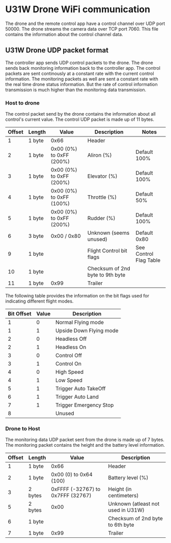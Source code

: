 # U31W Drone WiFi communication
The drone and the remote control app have a control channel over UDP port 50000. The drone streams the camera data over TCP port 7060. This file contains the information about the control channel data.

## U31W Drone UDP packet format
The controller app sends UDP control packets to the drone. The drone sends back monitoring information back to the controller app. The control packets are sent continously at a constant rate with the current control information. The monitoring packets as well are sent a constant rate with the real time drone status information. But the rate of control information transmission is much higher than the monitoring data transmission.

### Host to drone
The control packet send by the drone contains the information about all control's current value. The control UDP packet is made up of 11 bytes. 

| Offset | Length | Value | Description | Notes |
|--------|--------|-------|-------------|-------|
| 1 | 1 byte | 0x66 | Header |
| 2 | 1 byte | 0x00 (0%) to 0xFF (200%) | Aliron (%) | Default 100% |
| 3 | 1 byte | 0x00 (0%) to 0xFF (200%) | Elevator (%) | Default 100% |
| 4 | 1 byte | 0x00 (0%) to 0xFF (100%) | Throttle (%) | Default 50% |
| 5 | 1 byte | 0x00 (0%) to 0xFF (200%) | Rudder (%) | Default 100% |
| 6 | 3 byte | 0x00 / 0x80 | Unknown (seems unused) | Default 0x80 |
| 9 | 1 byte |  | Flight Control bit flags  | See Control Flag Table |
|10 | 1 byte |  | Checksum of 2nd byte to 9th byte  | |
|11 | 1 byte | 0x99 | Trailer  | |

The following table provides the information on the bit flags used for indicating different flight modes. 

| Bit Offset | Value | Description |
|------------|-------|-------------|
| 1 | 0 | Normal Flying mode |
| 1 | 1 | Upside Down Flying mode |
| 2 | 0 | Headless Off |
| 2 | 1 | Headless On |
| 3 | 0 | Control Off |
| 3 | 1 | Control On  |
| 4 | 0 | High Speed  |
| 4 | 1 | Low Speed   |
| 5 | 1 | Trigger Auto TakeOff   |
| 6 | 1 | Trigger Auto Land   |
| 7 | 1 | Trigger Emergency Stop   |
| 8 || Unused |

### Drone to Host
The monitoring data UDP packet sent from the drone is made up of 7 bytes. The monitoring packet contains the height and the battery level information.

| Offset | Length | Value | Description |
|--------|--------|-------|-------------|
| 1 | 1 byte | 0x66 | Header |
| 2 | 1 byte | 0x00 (0) to 0x64 (100)  | Battery level (%) |
| 3 | 2 bytes| 0xFFFF (-32767) to 0x7FFF (32767) | Height (in centimeters) |
| 5 | 2 bytes| 0x00 | Unknown (atleast not used in U31W) |
| 6 | 1 byte |      | Checksum of 2nd byte to 6th byte |
| 7 | 1 byte | 0x99 | Trailer |

